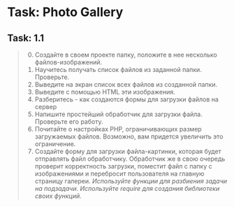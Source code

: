# Task: Photo Gallery

## Task: 1.1

> 0. Создайте в своем проекте папку, положите в нее несколько файлов-изображений. 
> 1. Научитесь получать список файлов из заданной папки. Проверьте. 
> 2. Выведите на экран список всех файлов из созданной папки. 
> 3. Выведите с помощью HTML эти изображения.
> 4. Разберитесь - как создаются формы для загрузки файлов на сервер 
> 5. Напишите простейший обработчик для загрузки файла. Проверьте его работу. 
> 6. Почитайте о настройках PHP, ограничивающих размер загружаемых файлов. Возможно, вам придется увеличить это ограничение. 
> 7. Создайте форму для загрузки файла-картинки, которая будет отправлять файл обработчику. Обработчик же в свою очередь проверит корректность загрузки, поместит файл с папку с 
> изображениями и перебросит пользователя на главную страницу галереи.
> *Используйте функции для разбиения задачи на подзадачи. Используйте require для создания библиотеки своих функций.*
